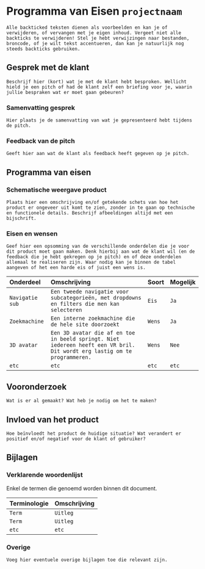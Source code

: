 # Programma van Eisen `projectnaam`

`Alle backticked teksten dienen als voorbeelden en kan je of verwijderen, of vervangen met je eigen inhoud. Vergeet niet alle backticks te verwijderen! Stel je hebt verwijzingen naar bestanden, broncode, of je wilt tekst accentueren, dan kan je natuurlijk nog steeds backticks gebruiken.`

## Gesprek met de klant

`Beschrijf hier (kort) wat je met de klant hebt besproken. Wellicht hield je een pitch of had de klant zelf een briefing voor je, waarin jullie bespraken wat er moet gaan gebeuren?`

### Samenvatting gesprek

`Hier plaats je de samenvatting van wat je gepresenteerd hebt tijdens de pitch.`

### Feedback van de pitch

`Geeft hier aan wat de klant als feedback heeft gegeven op je pitch.`

## Programma van eisen

### Schematische weergave product

`Plaats hier een omschrijving en/of getekende schets van hoe het product er ongeveer uit komt te zien, zonder in te gaan op technische en functionele details. Beschrijf afbeeldingen altijd met een bijschrift.`

### Eisen en wensen

`Geef hier een opsomming van de verschillende onderdelen die je voor dit product moet gaan maken. Denk hierbij aan wat de klant wil (en de feedback die je hebt gekregen op je pitch) en of deze onderdelen allemaal te realiseren zijn. Waar nodig kan je binnen de tabel aangeven of het een harde eis of juist een wens is.`

| Onderdeel | Omschrijving | Soort | Mogelijk |
| :--- | :--- | :--- | :--- |
| `Navigatie sub` | `Een tweede navigatie voor subcategorieën, met dropdowns en filters die men kan selecteren` | `Eis` | `Ja` |
| `Zoekmachine` | `Een interne zoekmachine die de hele site doorzoekt` | `Wens` | `Ja` |
| `3D avatar` | `Een 3D avatar die af en toe in beeld springt. Niet iedereen heeft een VR bril. Dit wordt erg lastig om te programmeren.` | `Wens` | `Nee` | 
| `etc`| `etc` | `etc` | `etc` |

## Vooronderzoek

`Wat is er al gemaakt? Wat heb je nodig om het te maken?`

## Invloed van het product

`Hoe beïnvloedt het product de huidige situatie? Wat verandert er positief en/of negatief voor de klant of gebruiker?`

## Bijlagen

### Verklarende woordenlijst

Enkel de termen die genoemd worden binnen dit document.

| Terminologie | Omschrijving |
| :--- | :--- |
| `Term` | `Uitleg` |
| `Term` | `Uitleg` |
| `etc` | `etc` |

### Overige

`Voeg hier eventuele overige bijlagen toe die relevant zijn.`

